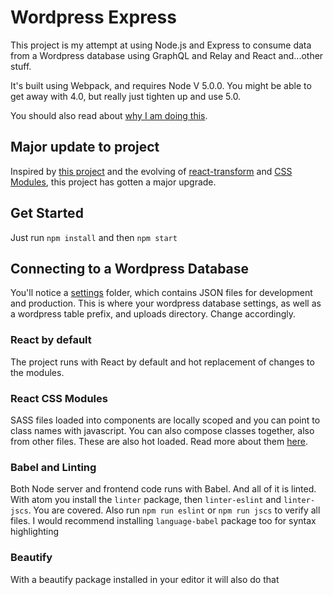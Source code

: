 # Wordpress Express
This project is my attempt at using Node.js and Express to consume data from a Wordpress database using GraphQL and Relay and React and...other stuff.

It's built using Webpack, and requires Node V 5.0.0. You might be able to get away with 4.0, but really just tighten up and use 5.0. 

You should also read about [why I am doing this](https://medium.com/@verybadhello/wordpress-with-node-react-and-graphql-part-1-introduction-ee0fc491730e#.4e1pvhq67). 

## Major update to project
Inspired by [this project](https://github.com/vesparny/react-kickstart) and the evolving of [react-transform](https://github.com/gaearon/react-transform-boilerplate) and [CSS Modules](http://glenmaddern.com/articles/css-modules), this project has gotten a major upgrade.


## Get Started
Just run ```npm install``` and then ```npm start```

## Connecting to a Wordpress Database
You'll notice a [settings](https://github.com/ramsaylanier/WordpressExpress/tree/master/settings) folder, which contains JSON files for development and production. This is where your wordpress database settings, as well as a wordpress table prefix, and uploads directory. Change accordingly.  

### React by default
The project runs with React by default and hot replacement of changes to the modules.

### React CSS Modules
SASS files loaded into components are locally scoped and you can point to class names with javascript. You can also compose classes together, also from other files. These are also hot loaded. Read more about them [here](http://glenmaddern.com/articles/css-modules).


### Babel and Linting
Both Node server and frontend code runs with Babel. And all of it is linted. With atom you install the `linter` package, then `linter-eslint` and `linter-jscs`. You are covered. Also run `npm run eslint` or `npm run jscs` to verify all files. I would recommend installing `language-babel` package too for syntax highlighting

### Beautify
With a beautify package installed in your editor it will also do that
